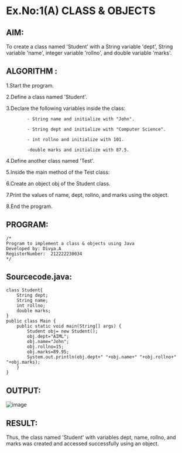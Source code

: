 # Ex.No:1(A) CLASS & OBJECTS

## AIM:
To create a class named 'Student' with a String variable 'dept', String variable 'name', integer variable 'rollno', and double variable 'marks'.

## ALGORITHM :

1.Start the program.

2.Define a class named 'Student'.

3.Declare the following variables inside the class:

            - String name and initialize with "John".

            - String dept and initialize with "Computer Science".

            - int rollno and initialize with 101.

            -double marks and initialize with 87.5.

4.Define another class named 'Test'.

5.Inside the main method of the Test class:

6.Create an object obj of the Student class.

7.Print the values of name, dept, rollno, and marks using the object.

8.End the program.





## PROGRAM:
 ```
/*
Program to implement a class & objects using Java
Developed by: Divya.A
RegisterNumber:  212222230034
*/
```

## Sourcecode.java:
```
class Student{
    String dept;
    String name;
    int rollno;
    double marks;
}
public class Main {
    public static void main(String[] args) {
        Student obj= new Student();
        obj.dept="AIML";
        obj.name="John";
        obj.rollno=15;
        obj.marks=89.95;   
        System.out.println(obj.dept+" "+obj.name+" "+obj.rollno+" "+obj.marks);
    }   
}
```

## OUTPUT:

![image](https://github.com/user-attachments/assets/25e4c4a6-e3be-4737-b058-93eac737be7a)


## RESULT:
Thus, the class named 'Student' with variables dept, name, rollno, and marks was created and accessed successfully using an object.
